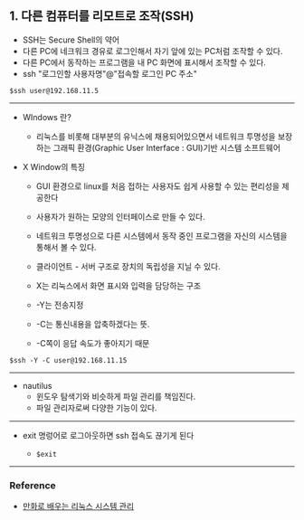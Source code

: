 ## 1. 다른 컴퓨터를 리모트로 조작(SSH)

- SSH는 Secure Shell의 약어
- 다른 PC에 네크워크 경유로 로그인해서 자기 앞에 있는 PC처럼 조작할 수 있다.
- 다른 PC에서 동작하는 프로그램을 내 PC 화면에 표시해서 조작할 수 있다.
- ssh "로그인할 사용자명"@"접속할 로그인 PC 주소"

~~~
$ssh user@192.168.11.5
~~~

-----

- WIndows 란?
  - 리눅스를 비롯해 대부분의 유닉스에 채용되어있으면서 네트워크 투명성을 보장하는 그래픽 환경(Graphic User Interface : GUI)기반 시스템 소프트웨어

- X Window의 특징

  - GUI 환경으로 linux를 처음 접하는 사용자도 쉽게 사용할 수 있는 편리성을 제공한다
  - 사용자가 원하는 모양의 인터페이스로 만들 수 있다.
  - 네트워크 투명성으로 다른 시스템에서 동작 중인 프로그램을 자신의 시스템을 통해서 볼 수 있다.
  - 클라이언트 - 서버 구조로 장치의 독립성을 지닐 수 있다.
  - X는 리눅스에서 화면 표시와 입력을 담당하는 구조
  - -Y는 전송지정

  - -C는 통신내용을 압축하겠다는 뜻. 
  - -C쪽이 응답 속도가 좋아지기 때문

~~~
$ssh -Y -C user@192.168.11.15
~~~
----

* nautilus
   * 윈도우 탐색기와 비슷하게 파일 관리를 책임진다. 
   * 파일 관리자로써 다양한 기능이 있다.

---

* exit 명렁어로 로그아웃하면 ssh 접속도 끊기게 된다

   *  ~~~ 
      $exit
      ~~~

---------------------------------

### Reference

- [만화로 배우는 리눅스 시스템 관리]()

